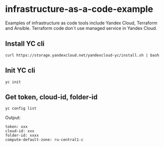 # infrastructure-as-a-code-example
Examples of infrastructure as code tools include Yandex Cloud, Terraform and Ansible.
Terraform code don`t use managed service in Yandex Cloud.

## Install YC cli
```
curl https://storage.yandexcloud.net/yandexcloud-yc/install.sh | bash
```

## Init YC cli
```
yc init
```

## Get token, cloud-id, folder-id
```
yc config list
```
Output:
```
token: xxx
cloud-id: xxx
folder-id: xxxx
compute-default-zone: ru-central1-c
```
